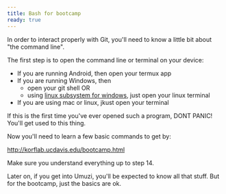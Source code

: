 ```yaml
---
title: Bash for bootcamp
ready: true
---
```


In order to interact properly with Git, you'll need to know a little bit about "the command line".

The first step is to open the command line or terminal on your device:

- If you are running Android, then open your termux app
- If you are running Windows, then
  - open your git shell OR
  - using [linux subsystem for windows](https://itsfoss.com/install-bash-on-windows/), just open your linux terminal
- If you are using mac or linux, jkust open your terminal

If this is the first time you've ever opened such a program, DONT PANIC! You'll get used to this thing.

Now you'll need to learn a few basic commands to get by:

http://korflab.ucdavis.edu/bootcamp.html

Make sure you understand everything up to step 14.

Later on, if you get into Umuzi, you'll be expected to know all that stuff. But for the bootcamp, just the basics are ok.
